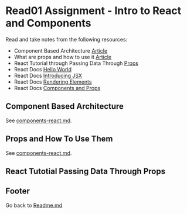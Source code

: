 # Read01 Assignment - Intro to React and Components

Read and take notes from the following resources:  

- Component Based Architecture [Article](https://www.tutorialspoint.com/software_architecture_design/component_based_architecture.htm)  
- What are props and how to use it [Article](https://itnext.io/what-is-props-and-how-to-use-it-in-react-da307f500da0#:~:text=%E2%80%9CProps%E2%80%9D%20is%20a%20special%20keyword,way%20from%20parent%20to%20child)  
- React Tutorial through Passing Data Through [Props](https://reactjs.org/tutorial/tutorial.html)  
- React Docs [Hello World](https://reactjs.org/docs/hello-world.html)  
- React Docs [Introducing JSX](https://reactjs.org/docs/introducing-jsx.html)  
- React Docs [Rendering Elements](https://reactjs.org/docs/rendering-elements.html)  
- React Docs [Components and Props](https://reactjs.org/docs/components-and-props.html)  

## Component Based Architecture

See [components-react.md](./components-react.html).  

## Props and How To Use Them

See [components-react.md](./components-react.md).  

## React Tutotial Passing Data Through Props



## Footer

Go back to [Readme.md](../README.html)  
